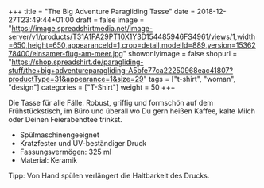 +++
title = "The Big Adventure Paragliding Tasse"
date = 2018-12-27T23:49:44+01:00
draft = false
image = "https://image.spreadshirtmedia.net/image-server/v1/products/T31A1PA29PT10X1Y3D154485946FS4961/views/1,width=650,height=650,appearanceId=1,crop=detail,modelId=889,version=1536278400/einsamer-flug-am-meer.jpg"
showonlyimage = false
shopurl = "https://shop.spreadshirt.de/paragliding-stuff/the+big+adventureparagliding-A5bfe77ca22250968eac41807?productType=31&appearance=1&size=29"
tags = ["t-shirt", "woman", "design"]
categories = ["T-Shirt"]
weight = 50
+++

Die Tasse f&#xFC;r alle F&#xE4;lle. Robust, griffig und formsch&#xF6;n auf dem Fr&#xFC;hst&#xFC;ckstisch, im B&#xFC;ro und &#xFC;berall wo Du gern hei&#xDF;en Kaffee, kalte Milch oder Deinen Feierabendtee trinkst.
<ul class="listMCE"><li>
Sp&#xFC;lmaschinengeeignet
</li><li>
Kratzfester und UV-best&#xE4;ndiger Druck
</li><li>
Fassungsverm&#xF6;gen: 325 ml
</li><li>
Material: Keramik
</li></ul>
Tipp: Von Hand sp&#xFC;len verl&#xE4;ngert die Haltbarkeit des Drucks.
